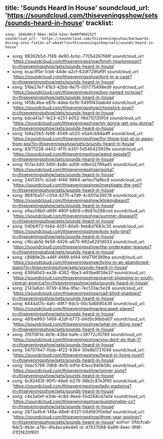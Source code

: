 title: 'Sounds Heard in House'
soundcloud_url: 'https://soundcloud.com/thiseveningsshow/sets/sounds-heard-in-house'
tracklist:
  -
    song: 10de40c3-0bec-4d16-b2ec-9e00f00d252f
    soundcloud_url: 'https://soundcloud.com/thiseveningsshow/backwards-diving-into-fields-of-wheat?in=thiseveningsshow/sets/sounds-heard-in-house'
  -
    song: 99262b5d-7f49-4e90-bcbc-77054267f46f
    soundcloud_url: 'https://soundcloud.com/thiseveningsshow/finish-twarkinmoon?in=thiseveningsshow/sets/sounds-heard-in-house'
  -
    song: bcac1f5e-1cb8-44de-a2cf-62df729faf91
    soundcloud_url: 'https://soundcloud.com/thiseveningsshow/bird-in-a-cage?in=thiseveningsshow/sets/sounds-heard-in-house'
  -
    song: 518e27e7-61b3-42bb-8e75-051775498ed9
    soundcloud_url: 'https://soundcloud.com/thiseveningsshow/boy-named-tortoise?in=thiseveningsshow/sets/sounds-heard-in-house'
  -
    song: f458c4ba-e87e-4dea-bcfb-5495f43dab4d
    soundcloud_url: 'https://soundcloud.com/thiseveningsshow/chopstick-soup?in=thiseveningsshow/sets/sounds-heard-in-house'
  -
    song: bdcd41a7-1e23-4251-b052-f8d710135f0d
    soundcloud_url: 'https://soundcloud.com/thiseveningsshow/im-gonna-get-you-donna?in=thiseveningsshow/sets/sounds-heard-in-house'
  -
    song: fa9a20b5-fe66-4549-a020-e5a4cb84adff
    soundcloud_url: 'https://soundcloud.com/thiseveningsshow/for-those-lost-at-or-away-from-sea?in=thiseveningsshow/sets/sounds-heard-in-house'
  -
    song: 83f71238-d402-4f15-b35f-5d546425929e
    soundcloud_url: 'https://soundcloud.com/thiseveningsshow/weird-people1?in=thiseveningsshow/sets/sounds-heard-in-house'
  -
    song: f07ac4d0-3d5f-4a8b-ad56-e9be32789a45
    soundcloud_url: 'https://soundcloud.com/thiseveningsshow/gorka?in=thiseveningsshow/sets/sounds-heard-in-house'
  -
    song: 24d1397c-b2a6-4f46-9664-ae1ecf1a9bc8
    soundcloud_url: 'https://soundcloud.com/thiseveningsshow/investigate-the-yeti?in=thiseveningsshow/sets/sounds-heard-in-house'
  -
    song: 8697ba57-c05d-4275-a7d9-4c6511a39078
    soundcloud_url: 'https://soundcloud.com/thiseveningsshow/klinkingbeard?in=thiseveningsshow/sets/sounds-heard-in-house'
  -
    song: e9ac08b0-d66f-480f-b809-c8b87e288ced
    soundcloud_url: 'https://soundcloud.com/thiseveningsshow/summer-disease1?in=thiseveningsshow/sets/sounds-heard-in-house'
  -
    song: 040bff72-fd4d-4051-80d5-9eb8d7683c35
    soundcloud_url: 'https://soundcloud.com/thiseveningsshow/kolo-kolo-bird?in=thiseveningsshow/sets/sounds-heard-in-house'
  -
    song: c16cab1d-9e56-4926-a670-892a6291d033
    soundcloud_url: 'https://soundcloud.com/thiseveningsshow/the-underwater-leagues?in=thiseveningsshow/sets/sounds-heard-in-house'
  -
    song: c8989e2b-a46f-4689-bf44-bfd719f389ba
    soundcloud_url: 'https://soundcloud.com/thiseveningsshow/living-in-an-abandoned-piano?in=thiseveningsshow/sets/sounds-heard-in-house'
  -
    song: 636fd0d3-ea38-4382-9be3-e93be8f38e37
    soundcloud_url: 'https://soundcloud.com/thiseveningsshow/parrot-shopping-in-south-central-america?in=thiseveningsshow/sets/sounds-heard-in-house'
  -
    song: 2143a6dc-9739-436a-9fac-7ec133ac5e28
    soundcloud_url: 'https://soundcloud.com/thiseveningsshow/sad-blind-shadows?in=thiseveningsshow/sets/sounds-heard-in-house'
  -
    song: 6444a17b-4afc-49f7-8dc5-00c5d6890436
    soundcloud_url: 'https://soundcloud.com/thiseveningsshow/escaped-slaves?in=thiseveningsshow/sets/sounds-heard-in-house'
  -
    song: 481be993-1469-42df-b773-d4d5c98bbd07
    soundcloud_url: 'https://soundcloud.com/thiseveningsshow/what-im-doing-now?in=thiseveningsshow/sets/sounds-heard-in-house'
  -
    song: 2f67061d-4b1b-438d-bafe-c39772cf0789
    soundcloud_url: 'https://soundcloud.com/thiseveningsshow/you-dont-do-that-1?in=thiseveningsshow/sets/sounds-heard-in-house'
  -
    song: 54707947-f0ab-4f22-8364-30e8b1721048
    soundcloud_url: 'https://soundcloud.com/thiseveningsshow/heard-in-living-room?in=thiseveningsshow/sets/sounds-heard-in-house'
  -
    song: 0dac5766-7d68-4b15-b91d-61ecc940b58c
    soundcloud_url: 'https://soundcloud.com/thiseveningsshow/sinner-song?in=thiseveningsshow/sets/sounds-heard-in-house'
  -
    song: 6c92463f-90f5-46e6-b279-36b2c87e3f90
    soundcloud_url: 'https://soundcloud.com/thiseveningsshow/lady-madonna?in=thiseveningsshow/sets/sounds-heard-in-house'
  -
    song: c4e3a0ef-e3de-4c8d-9eed-55d264cd7a0e
    soundcloud_url: 'https://soundcloud.com/thiseveningsshow/questionable-co?in=thiseveningsshow/sets/sounds-heard-in-house'
  -
    song: 2873a4b4-148a-48e6-8321-04d563f0e9af
    soundcloud_url: 'https://soundcloud.com/thiseveningsshow/three-year-apology?in=thiseveningsshow/sets/sounds-heard-in-house'
author: 0fdcfcab-9dc5-4bdc-a78c-4fa4eca4e4e5
id: d7937088-6a99-4eec-9f8f-01f2f420f601
